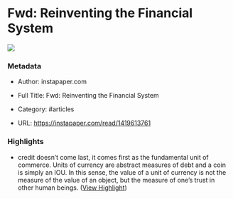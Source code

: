 # Fwd: Reinventing the Financial System

![](https://readwise-assets.s3.amazonaws.com/static/images/article1.be68295a7e40.png)

### Metadata

- Author: instapaper.com
- Full Title: Fwd: Reinventing the Financial System
- Category: #articles


- URL: https://instapaper.com/read/1419613761

### Highlights

- credit doesn’t come last, it comes first as the fundamental unit of commerce. Units of currency are abstract measures of debt and a coin is simply an IOU. In this sense, the value of a unit of currency is not the measure of the value of an object, but the measure of one’s trust in other human beings. ([View Highlight](https://instapaper.com/read/1419613761/16647265))
